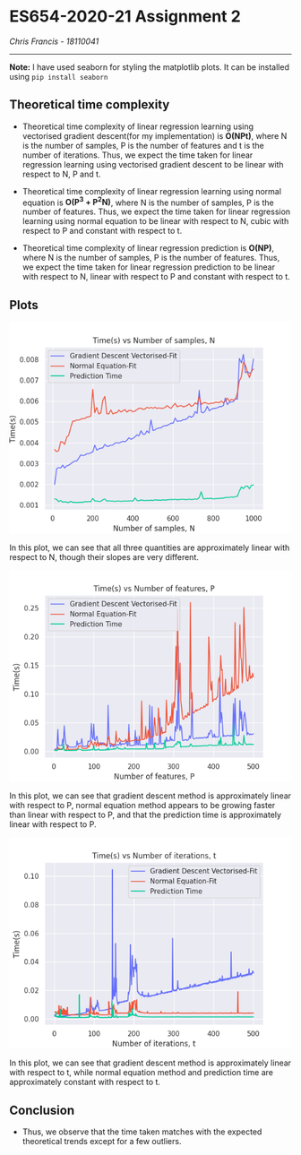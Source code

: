 # ES654-2020-21 Assignment 2

*Chris Francis* - *18110041*

------
**Note:** I have used seaborn for styling the matplotlib plots. It can be installed using `pip install seaborn`

## Theoretical time complexity

* Theoretical time complexity of linear regression learning using vectorised gradient descent(for my implementation) is **O(NPt)**, where N is the number of samples, P is the number of features and t is the number of iterations. Thus, we expect the time taken for linear regression learning using vectorised gradient descent to be linear with respect to N, P and t.

* Theoretical time complexity of linear regression learning using normal equation is **O(P<sup>3</sup> + P<sup>2</sup>N)**, where N is the number of samples, P is the number of features. Thus, we expect the time taken for linear regression learning using normal equation to be linear with respect to N, cubic with respect to P and constant with respect to t. 

* Theoretical time complexity of linear regression prediction is **O(NP)**, where N is the number of samples, P is the number of features. Thus, we expect the time taken for linear regression prediction to be linear with respect to N, linear with respect to P and constant with respect to t. 

## Plots

![N](images/q8_plot_N.png)

In this plot, we can see that all three quantities are approximately linear with respect to N, though their slopes are very different.

![P](images/q8_plot_P.png)

In this plot, we can see that gradient descent method is approximately linear with respect to P, normal equation method appears to be growing faster than linear with respect to P, and that the prediction time is approximately linear with respect to P.

![t](images/q8_plot_t.png)

In this plot, we can see that gradient descent method is approximately linear with respect to t, while normal equation method and prediction time are approximately constant with respect to t.

## Conclusion

* Thus, we observe that the time taken matches with the expected theoretical trends except for a few outliers. 
